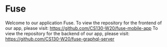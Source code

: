 # Fuse
Welcome to our application Fuse. 
To view the repository for the frontend of our app, please visit:
https://github.com/CS130-W20/fuse-mobile-app
To view the repository for the backend of our app, please visit:
https://github.com/CS130-W20/fuse-graphql-server
